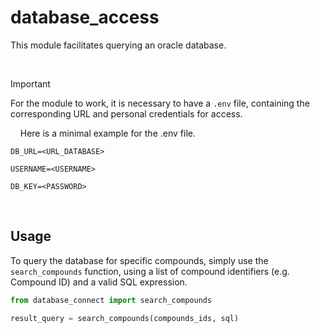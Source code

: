 # database_access


This module facilitates querying an oracle database.

&nbsp; 
>[!IMPORTANT]
>For the module to work, it is necessary to have a `.env` file, containing the corresponding URL and personal credentials for access. 

&nbsp; 
&nbsp; 
Here is a minimal example for the .env file.
&nbsp; 
```
DB_URL=<URL_DATABASE>

USERNAME=<USERNAME>

DB_KEY=<PASSWORD>
```
&nbsp; 

## Usage

To query the database for specific compounds, simply use the `search_compounds` function, using a list of compound identifiers (e.g. Compound ID) and a valid SQL expression.

```python
from database_connect import search_compounds

result_query = search_compounds(compounds_ids, sql) 
```
